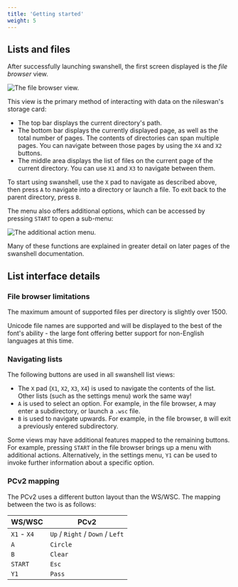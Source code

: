 ```yaml
---
title: 'Getting started'
weight: 5
---
```


## Lists and files

After successfully launching swanshell, the first screen displayed is the *file browser* view.

![The file browser view.](/swanshell/img/intro_file_browser.png)

This view is the primary method of interacting with data on the nileswan's storage card:

- The top bar displays the current directory's path.
- The bottom bar displays the currently displayed page, as well as the total number of pages. The contents of directories can span multiple pages. You can navigate between those pages by using the `X4` and `X2` buttons.
- The middle area displays the list of files on the current page of the current directory. You can use `X1` and `X3` to navigate between them.

To start using swanshell, use the `X` pad to navigate as described above, then press `A` to navigate into a directory or launch a file. To exit back to the parent directory, press `B`.

The menu also offers additional options, which can be accessed by pressing `START` to open a sub-menu:

![The additional action menu.](/swanshell/img/intro_action_menu.png)

Many of these functions are explained in greater detail on later pages of the swanshell documentation.

## List interface details

### File browser limitations

The maximum amount of supported files per directory is slightly over 1500.

Unicode file names are supported and will be displayed to the best of the font's
ability - the large font offering better support for non-English languages at this time.

### Navigating lists

The following buttons are used in all swanshell list views:

- The `X` pad (`X1`, `X2`, `X3`, `X4`) is used to navigate the contents of the list. Other lists (such as the settings menu) work the same way!
- `A` is used to select an option. For example, in the file browser, `A` may enter a subdirectory, or launch a `.wsc` file.
- `B` is used to navigate upwards. For example, in the file browser, `B` will exit a previously entered subdirectory.

Some views may have additional features mapped to the remaining buttons. For example, pressing `START` in the file browser brings up a menu
with additional actions. Alternatively, in the settings menu, `Y1` can be used to invoke further information about a specific option.

### PCv2 mapping

The PCv2 uses a different button layout than the WS/WSC. The mapping between the two is as follows:


| WS/WSC | PCv2 |
| ------ | ---- |
| `X1` - `X4` | `Up` / `Right` / `Down` / `Left` |
| `A` | `Circle` |
| `B` | `Clear` |
| `START` | `Esc` |
| `Y1` | `Pass` |
